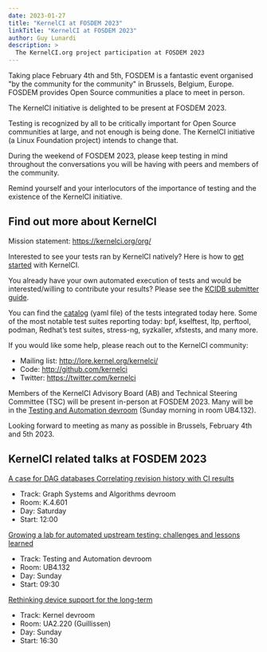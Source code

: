 ```yaml
---
date: 2023-01-27
title: "KernelCI at FOSDEM 2023"
linkTitle: "KernelCI at FOSDEM 2023"
author: Guy Lunardi
description: >
  The KernelCI.org project participation at FOSDEM 2023
---
```


Taking place February 4th and 5th, FOSDEM is a fantastic event organised "by the community for the community" in Brussels, Belgium, Europe. FOSDEM provides Open Source communities a place to meet in person.

The KernelCI initiative is delighted to be present at FOSDEM 2023.

Testing is recognized by all to be critically important for Open Source communities at large, and not enough is being done. The KernelCI initiative (a Linux Foundation project) intends to change that.

During the weekend of FOSDEM 2023, please keep testing in mind throughout the conversations you will be having with peers and members of the community.

Remind yourself and your interlocutors of the importance of testing and the existence of the KernelCI initiative.

## Find out more about KernelCI	

Mission statement: https://kernelci.org/org/

Interested to see your tests ran by KernelCI natively?
Here is how to [get started](https://docs.kernelci.org/tests/howto/) with KernelCI.

You already have your own automated execution of tests and would be interested/willing to contribute your results? Please see the [KCIDB submitter guide](https://github.com/kernelci/kcidb/blob/main/doc/submitter_guide.md).

You can find the [catalog](https://github.com/kernelci/kcidb/blob/main/tests.yaml) (yaml file) of the tests integrated today here. Some of the most notable test suites reporting today: bpf, kselftest, ltp, perftool, podman, Redhat’s test suites, stress-ng, syzkaller, xfstests, and many more.

If you would like some help, please reach out to the KernelCI community:
* Mailing list:  http://lore.kernel.org/kernelci/ 
* Code:  http://github.com/kernelci 
* Twitter:  https://twitter.com/kernelci 

Members of the KernelCI Advisory Board (AB) and Technical Steering Committee (TSC) will be present in-person at FOSDEM 2023. Many will be in the [Testing and Automation devroom](https://fosdem.org/2023/schedule/track/testing_and_automation/) (Sunday morning in room UB4.132).

Looking forward to meeting as many as possible in Brussels, February 4th and 5th 2023.

## KernelCI related talks at FOSDEM 2023

[A case for DAG databases Correlating revision history with CI results](https://fosdem.org/2023/schedule/event/graph_case_for_dag/)
 * Track: Graph Systems and Algorithms devroom
 * Room: K.4.601
 * Day: Saturday
 * Start: 12:00

[Growing a lab for automated upstream testing: challenges and lessons learned](https://fosdem.org/2023/schedule/event/growing_testing_lab/)
 * Track: Testing and Automation devroom
 * Room: UB4.132
 * Day: Sunday
 * Start: 09:30
 
[Rethinking device support for the long-term](https://fosdem.org/2023/schedule/event/device_support/) 
 * Track: Kernel devroom
 * Room: UA2.220 (Guillissen)
 * Day: Sunday
 * Start: 16:30

